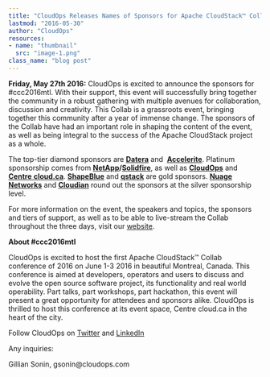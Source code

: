 ```yaml
---
title: "CloudOps Releases Names of Sponsors for Apache CloudStack™ Collab Conference"
lastmod: "2016-05-30"
author: "CloudOps"
resources:
- name: "thumbnail"
  src: "image-1.png"
class_name: "blog post"
---
```


<p><b>Friday, May 27th 2016:</b><span style="font-weight: 400;"> CloudOps is excited to announce the sponsors for #ccc2016mtl. With their support, this event will successfully bring together the community in a robust gathering with multiple avenues for collaboration, discussion and creativity. This Collab is a grassroots event, bringing together this community after a year of immense change. The sponsors of the Collab have had an important role in shaping the content of the event, as well as being integral to the success of the Apache CloudStack project as a whole. &nbsp;</span></p>

<p><span style="font-weight: 400;">The top-tier diamond sponsors are&nbsp;</span><a href="http://datera.io/" target="_blank"><b>Datera</b></a><span style="font-weight: 400;"> and &nbsp;</span><a href="https://accelerite.com/" target="_blank"><b>Accelerite</b></a><span style="font-weight: 400;">. Platinum sponsorship comes from </span><a href="http://www.netapp.com/" target="_blank"><b>NetApp</b></a><b>/</b><a href="http://www.solidfire.com/" target="_blank"><b>Solidfire</b></a><span style="font-weight: 400;">, as well as </span><a href="http://www.cloudops.com/" target="_blank"><b>CloudOps</b></a><span style="font-weight: 400;"> and </span><a href="https://cloud.ca/" target="_blank"><b>Centre</b> <b>cloud.ca</b></a><span style="font-weight: 400;">. </span><a href="http://www.shapeblue.com/" target="_blank"><b>ShapeBlue</b></a><span style="font-weight: 400;"> and <a href="https://www.qstack.com/" target="_blank"><strong>q</strong></a></span><a href="https://www.qstack.com/" target="_blank"><b>stack</b></a><span style="font-weight: 400;">&nbsp;are gold sponsors. </span><a href="http://www.nuagenetworks.net/" target="_blank"><b>Nuage Networks</b></a> <span style="font-weight: 400;">and </span><a href="http://www.cloudian.com/" target="_blank"><b>Cloudian</b></a><span style="font-weight: 400;"> round out the sponsors at the silver sponsorship level.</span></p>

<p><span style="font-weight: 400;">For more information on the event, the speakers and topics, the sponsors and tiers of support, as well as to be able to live-stream the Collab throughout the three days, visit our </span><a href="http://ca.cloudstackcollab.org"><span style="font-weight: 400;">website</span></a><span style="font-weight: 400;">.</span></p>

<p><b>About #ccc2016mtl </b></p>

<p><span style="font-weight: 400;">CloudOps is excited to host the first Apache CloudStack™ Collab conference of 2016 on June 1-3 2016 in beautiful Montreal, Canada. This conference is aimed at developers, operators and users to discuss and evolve the open source software project, its functionality and real world operability. Part talks, part workshops, part hackathon, this event will present a great opportunity for attendees and sponsors alike. CloudOps is thrilled to host this conference at its event space, Centre cloud.ca in the heart of the city.</span></p>

<p><span style="font-weight: 400;">Follow CloudOps on&nbsp;</span><a href="https://twitter.com/CloudOps_" target="_blank"><span style="font-weight: 400;">Twitter</span></a><span style="font-weight: 400;"> and&nbsp;</span><a href="https://www.linkedin.com/company/cloudops" target="_blank"><span style="font-weight: 400;">LinkedIn</span></a></p>

<p><span style="font-weight: 400;">Any inquiries:</span></p>

<p><span style="font-weight: 400;">Gillian Sonin,&nbsp;</span><span style="font-weight: 400;">gsonin@cloudops.com </span></p>